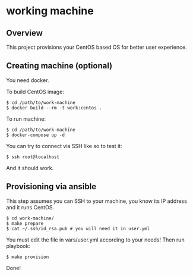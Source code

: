 # working machine

## Overview

This project provisions your CentOS based OS for better user experience.

## Creating machine (optional)

You need docker.

To build CentOS image:

    $ cd /path/to/work-machine
    $ docker build --rm -t work:centos .

To run machine:

    $ cd /path/to/work-machine
    $ docker-compose up -d

You can try to connect via SSH like so to test it:

    $ ssh root@localhost

And it should work.

## Provisioning via ansible

This step assumes you can SSH to your machine, you know its IP address and it runs CentOS.

    $ cd work-machine/
    $ make prepare
    $ cat ~/.ssh/id_rsa.pub # you will need it in user.yml

You must edit the file in vars/user.yml according to your needs! Then run playbook:

    $ make provision

Done!
